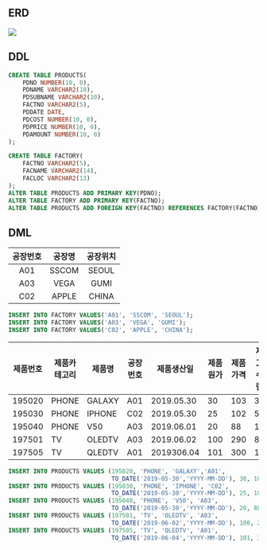 ## ERD

![](C:\Users\student\SSQL\ERD2.png)



## DDL

```SQL
CREATE TABLE PRODUCTS(
    PDNO NUMBER(10, 0),
    PDNAME VARCHAR2(10),
    PDSUBNAME VARCHAR2(10),
    FACTNO VARCHAR2(5),
    PDDATE DATE,
    PDCOST NUMBER(10, 0),
    PDPRICE NUMBER(10, 0),
    PDAMOUNT NUMBER(10, 0)
);

CREATE TABLE FACTORY(
	FACTNO VARCHAR2(5),
    FACNAME VARCHAR2(14),
    FACLOC VARCHAR2(13)
);
ALTER TABLE PRODUCTS ADD PRIMARY KEY(PDNO);
ALTER TABLE FACTORY ADD PRIMARY KEY(FACTNO);
ALTER TABLE PRODUCTS ADD FOREIGN KEY(FACTNO) REFERENCES FACTORY(FACTNO);

```



## DML

| 공장번호 | 공장명 | 공장위치 |
| :------: | :----: | :------: |
|   A01    | SSCOM  |  SEOUL   |
|   A03    |  VEGA  |   GUMI   |
|   C02    | APPLE  |  CHINA   |

```SQL
INSERT INTO FACTORY VALUES('A01', 'SSCOM', 'SEOUL');
INSERT INTO FACTORY VALUES('A03', 'VEGA', 'GUMI');
INSERT INTO FACTORY VALUES('C02', 'APPLE', 'CHINA');
```



| 제품번호 | 제품카테고리 | 제품명 | 공장번호 | 제품생산일 | 제품원가 | 제품가격 | 재고수량 |
| -------- | ------------ | ------ | -------- | ---------- | -------- | -------- | -------- |
| 195020   | PHONE        | GALAXY | A01      | 2019.05.30 | 30       | 103      | 3        |
| 195030   | PHONE        | IPHONE | C02      | 2019.05.30 | 25       | 102      | 5        |
| 195040   | PHONE        | V50    | A03      | 2019.06.01 | 20       | 88       | 10       |
| 197501   | TV           | OLEDTV | A03      | 2019.06.02 | 100      | 290      | 8        |
| 197505   | TV           | QLEDTV | A01      | 2019306.04 | 101      | 300      | 10       |

```SQL
INSERT INTO PRODUCTS VALUES (195020, 'PHONE', 'GALAXY','A01',
                             TO_DATE('2019-05-30','YYYY-MM-DD'), 30, 103, 3);
INSERT INTO PRODUCTS VALUES (195030, 'PHONE', 'IPHONE', 'C02', 
                             TO_DATE('2019-05-30','YYYY-MM-DD'), 25, 102, 5);
INSERT INTO PRODUCTS VALUES (195040, 'PHONE', 'V50', 'A03', 
                             TO_DATE('2019-05-30','YYYY-MM-DD'), 20, 88, 10);
INSERT INTO PRODUCTS VALUES (197501, 'TV', 'OLEDTV', 'A03', 
                             TO_DATE('2019-06-02','YYYY-MM-DD'), 100, 290, 8);
INSERT INTO PRODUCTS VALUES (197505, 'TV', 'QLEDTV', 'A01', 
                             TO_DATE('2019-06-04','YYYY-MM-DD'), 101, 300, 10);
```



